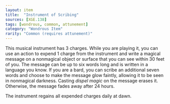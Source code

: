 ```yaml
---
layout: item
title:  "Instrument of Scribing"
sources: [XGE.138]
tags: [wondrous, common, attunement]
category: "Wondrous Item"
rarity: "Common (requires attunement)"
---
```


This musical instrument has 3 charges. While you are playing it, you can use an action to expend 1 charge from the instrument and write a magical message on a nonmagical object or surface that you can see within 30 feet of you. The message can be up to six words long and is written in a language you know. If you are a bard, you can scribe an additional seven words and choose to make the message glow faintly, allowing it to be seen in nonmagical darkness. Casting _dispel magic_ on the message erases it. Otherwise, the message fades away after 24 hours.

The instrument regains all expended charges daily at dawn.